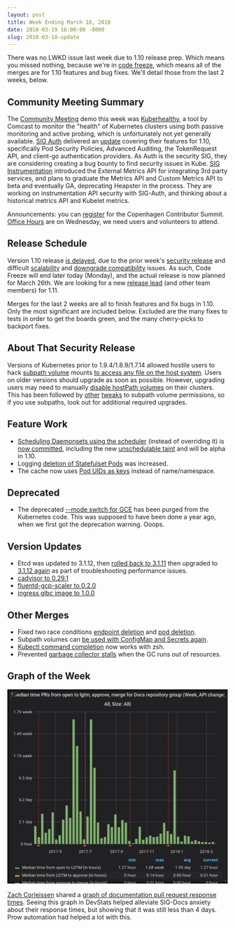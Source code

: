 ```yaml
---
layout: post
title: Week Ending March 18, 2018
date: 2018-03-19 16:00:00 -0000
slug: 2018-03-18-update
---
```


There was no LWKD issue last week due to 1.10 release prep.  Which means you missed nothing, because we're in [code freeze](https://github.com/kubernetes/sig-release/blob/master/releases/release-1.10/release-1.10.md), which means all of the merges are for 1.10 features and bug fixes.  We'll detail those from the last 2 weeks, below.

## Community Meeting Summary

The [Community Meeting](https://docs.google.com/document/d/1VQDIAB0OqiSjIHI8AWMvSdceWhnz56jNpZrLs6o7NJY) demo this week was [Kuberhealthy](https://docs.google.com/presentation/d/1tL80i7VTBUlDs5KXy7TBZcHVX45lFST2cmmE3oyjYWc), a tool by Comcast to monitor the "health" of Kubernetes clusters using both passive monitoring and active probing, which is unfortunately not yet generally available.  [SIG Auth](https://github.com/kubernetes/community/tree/master/sig-auth)  delivered an [update](https://docs.google.com/document/d/1wyOkDwRDQetjTBeaPbJfkt1M8f_q3nxN5ta5v_OTfzA) covering their features for 1.10, specifically Pod Security Policies, Advanced Auditing, the TokenRequest API, and client-go authentication providers.  As Auth is the security SIG, they are considering creating a bug bounty to find security issues in Kube.  [SIG Instrumentation](https://github.com/kubernetes/community/tree/master/sig-instrumentation) introduced the External Metrics API for integrating 3rd party services, and plans to graduate the Metrics API and Custom Metrics API to beta and eventually GA, deprecating Heapster in the process.  They are working on instrumentation API security with SIG-Auth, and thinking about a historical metrics API and Kubelet metrics.

Announcements: you can [register](https://events.linuxfoundation.org/events/kubecon-cloudnativecon-europe-2018/co-located-events/kubernetes-contributor-summit/) for the Copenhagen Contributor Summit. [Office Hours](https://github.com/kubernetes/community/blob/master/events/office-hours.md) are on Wednesday, we need users and volunteers to attend.

## Release Schedule

Version 1.10 release [is delayed](https://github.com/kubernetes/sig-release/blob/master/releases/release-1.10/release-1.10.md), due to the prior week's [security release](https://github.com/kubernetes/kubernetes/blob/master/CHANGELOG-1.9.md/#v194) and difficult [scalability](https://github.com/kubernetes/kubernetes/issues/60589) and [downgrade compatibility](https://github.com/kubernetes/kubernetes/issues/60764) issues.  As such, Code Freeze will end later today (Monday), and the actual release is now planned for March 26th.  We are looking for a new [release lead](https://github.com/kubernetes/sig-release/blob/master/release-process-documentation/release-team-guides/release-lead.md) (and other team members) for 1.11.

Merges for the last 2 weeks are all to finish features and fix bugs in 1.10.  Only the most significant are included below.  Excluded are the many fixes to tests in order to get the boards green, and the many cherry-picks to backport fixes.

## About That Security Release

Versions of Kubernetes prior to 1.9.4/1.8.9/1.7.14 allowed hostile users to hack [subpath volume](https://kubernetes.io/docs/concepts/storage/volumes/#using-subpath) mounts [to access any file on the host system](https://github.com/kubernetes/kubernetes/issues/60813).  Users on older versions should upgrade as soon as possible.  However, upgrading users may need to manually [disable hostPath volumes](https://github.com/kubernetes/kubernetes/issues/61043) on their clusters.  This has been followed by [other](https://github.com/kubernetes/kubernetes/pull/61284) [tweaks](https://github.com/kubernetes/kubernetes/issues/61283) to subpath volume permissions, so if you use subpaths, look out for additional required upgrades.

## Feature Work

* [Scheduling Daemonsets using the scheduler](https://github.com/kubernetes/features/issues/548) (instead of overriding it) is [now committed](https://github.com/kubernetes/kubernetes/pull/59862), including the new [unschedulable taint](https://github.com/kubernetes/kubernetes/pull/61161) and will be alpha in 1.10.
* Logging [deletion of Statefulset Pods](https://github.com/kubernetes/kubernetes/pull/60579) was increased.
* The cache now uses [Pod UIDs as keys](https://github.com/kubernetes/kubernetes/pull/61069) instead of name/namespace.

## Deprecated

* The deprecated [--mode switch for GCE](https://github.com/kubernetes/kubernetes/pull/61203) has been purged from the Kubernetes code.  This was supposed to have been done a year ago, when we first got the deprecation warning.  Ooops.

## Version Updates

* Etcd was updated to 3.1.12, then [rolled back to 3.1.11](https://github.com/kubernetes/kubernetes/pull/60891) then upgraded to [3.1.12 again](https://github.com/kubernetes/kubernetes/pull/60998) as part of troubleshooting performance issues.
* [cadvisor to 0.29.1](https://github.com/kubernetes/kubernetes/pull/60867)
* [fluentd-gcp-scaler to 0.2.0](https://github.com/kubernetes/kubernetes/pull/61225)
* [ingress glbc image to 1.0.0](https://github.com/kubernetes/kubernetes/pull/61302)

## Other Merges

* Fixed two race conditions [endpoint deletion](https://github.com/kubernetes/kubernetes/pull/60856) and [pod deletion](https://github.com/kubernetes/kubernetes/pull/61071).
* Subpath volumes can [be used with ConfigMap and Secrets again](https://github.com/kubernetes/kubernetes/pull/61080).
* [Kubectl command completion](https://github.com/kubernetes/kubernetes/pull/61129) now works with zsh.
* Prevented [garbage collector stalls](https://github.com/kubernetes/kubernetes/pull/61201) when the GC runs out of resources.

## Graph of the Week

![graph of documentation PR response times](/2018/images/sig-docs-response-times.png)

[Zach Corleissen](https://github.com/zacharysarah) shared a [graph of documentation pull request response times](https://k8s.devstats.cncf.io/d/44/time-metrics?orgId=1&var-period=w&var-repogroup_name=Docs&var-repogroup=docs&var-apichange=All&var-size_name=All&var-size=all&var-full_name=Kubernetes).  Seeing this graph in DevStats helped alleviate SIG-Docs anxiety about their response times, but showing that it was still less than 4 days.  Prow automation had helped a lot with this.

